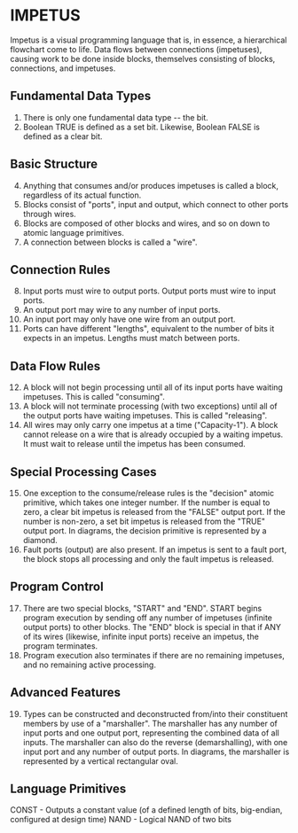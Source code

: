 ﻿# IMPETUS

Impetus is a visual programming language that is, in essence, a hierarchical flowchart come to life. Data flows between connections (impetuses), causing work to be done inside blocks, themselves consisting of blocks, connections, and impetuses.

## Fundamental Data Types
1) There is only one fundamental data type -- the bit.
2) Boolean TRUE is defined as a set bit. Likewise, Boolean FALSE is defined as a clear bit.

## Basic Structure
4) Anything that consumes and/or produces impetuses is called a block, regardless of its actual function.
5) Blocks consist of "ports", input and output, which connect to other ports through wires.
6) Blocks are composed of other blocks and wires, and so on down to atomic language primitives.
7) A connection between blocks is called a "wire".

## Connection Rules
8) Input ports must wire to output ports. Output ports must wire to input ports.
9) An output port may wire to any number of input ports.
10) An input port may only have one wire from an output port.
11) Ports can have different "lengths", equivalent to the number of bits it expects in an impetus. Lengths must match between ports.

## Data Flow Rules
12) A block will not begin processing until all of its input ports have waiting impetuses. This is called "consuming".
13) A block will not terminate processing (with two exceptions) until all of the output ports have waiting impetuses. This is called "releasing".
14) All wires may only carry one impetus at a time ("Capacity-1"). A block cannot release on a wire that is already occupied by a waiting impetus. It must wait to release until the impetus has been consumed.

## Special Processing Cases
15) One exception to the consume/release rules is the "decision" atomic primitive, which takes one integer number. If the number is equal to zero, a clear bit impetus is released from the "FALSE" output port. If the number is non-zero, a set bit impetus is released from the "TRUE" output port. In diagrams, the decision primitive is represented by a diamond.
16) Fault ports (output) are also present. If an impetus is sent to a fault port, the block stops all processing and only the fault impetus is released.

## Program Control
17) There are two special blocks, "START" and "END". START begins program execution by sending off any number of impetuses (infinite output ports) to other blocks. The "END" block is special in that if ANY of its wires (likewise, infinite input ports) receive an impetus, the program terminates.
18) Program execution also terminates if there are no remaining impetuses, and no remaining active processing.

## Advanced Features
19) Types can be constructed and deconstructed from/into their constituent members by use of a "marshaller". The marshaller has any number of input ports and one output port, representing the combined data of all inputs. The marshaller can also do the reverse (demarshalling), with one input port and any number of output ports. In diagrams, the marshaller is represented by a vertical rectangular oval. 
	
## Language Primitives

CONST - Outputs a constant value (of a defined length of bits, big-endian, configured at design time)
NAND - Logical NAND of two bits
